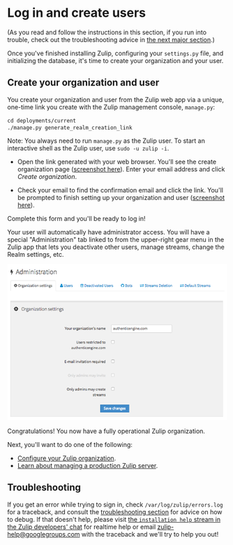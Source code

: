 # Log in and create users

(As you read and follow the instructions in this section, if you run
into trouble, check out the troubleshooting advice in [the next major
section](prod-health-check-debug.html).)

Once you've finished installing Zulip, configuring your `settings.py`
file, and initializing the database, it's time to create your organization and
your user.

## Create your organization and user

You create your organization and user from the Zulip web app via a unique,
one-time link you create with the Zulip management console, `manage.py`:

```
cd deployments/current
./manage.py generate_realm_creation_link
```

Note: You always need to run `manage.py` as the Zulip user. To start an interactive
shell as the Zulip user, use `sudo -u zulip -i`.

* Open the link generated with your web browser. You'll see the create
organization page ([screenshot here](_images/zulip-create-realm.png)).
Enter your email address and click *Create organization*.

* Check your email to find the confirmation email and click the
link. You'll be prompted to finish setting up your organization and
user ([screenshot here](_images/zulip-create-user-and-org.png)).



Complete this form and you'll be ready to log in!

Your user will automatically have administrator access. You will have a special
"Administration" tab linked to from the upper-right gear menu in the Zulip app
that lets you deactivate other users, manage streams, change the Realm
settings, etc.

![Image of Zulip admin settings page](images/zulip-admin-settings.png)

Congratulations!  You now have a fully operational Zulip organization.

Next, you'll want to do one of the following:

* [Configure your Zulip organization](prod-customize.html).
* [Learn about managing a production Zulip server](prod-maintain-secure-upgrade.html).

## Troubleshooting

If you get an error while trying to sign in, check
`/var/log/zulip/errors.log` for a traceback, and consult the
[troubleshooting section](prod-health-check-debug.html) for advice on
how to debug.  If that doesn't help, please visit [the `installation
help` stream in the Zulip developers'
chat](https://zulip.tabbott.net/#narrow/stream/installation.20help)
for realtime help or email zulip-help@googlegroups.com with the
traceback and we'll try to help you out!

